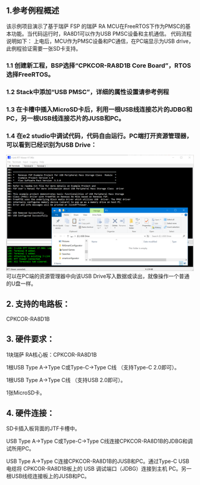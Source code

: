 ## 1.参考例程概述
该示例项目演示了基于瑞萨 FSP 的瑞萨 RA MCU在FreeRTOS下作为PMSC的基本功能。当代码运行时，RA8D1可以作为USB PMSC设备和主机通信。
代码流程说明如下：
上电后，MCU作为PMSC设备和PC通信，在PC端显示为USB drive，此例程验证需要一张SD卡支持。

### 1.1 创建新工程，BSP选择“CPKCOR-RA8D1B Core Board”，RTOS选择FreeRTOS。
### 1.2 Stack中添加“USB PMSC”，详细的属性设置请参考例程
### 1.3 在卡槽中插入MicroSD卡后，利用一根USB线连接芯片的JDBG和PC，另一根USB线连接芯片的JUSB和PC。
### 1.4 在e2 studio中调试代码，代码自由运行。PC端打开资源管理器，可以看到已经识别为USB Drive：
![alt text](images/Picture1-1.png)
可以在PC端的资源管理器中向该USB Drive写入数据或读出，就像操作一个普通的U盘一样。

## 2. 支持的电路板：
CPKCOR-RA8D1B

## 3. 硬件要求：
1块瑞萨 RA核心板：CPKCOR-RA8D1B

1根USB Type A->Type C或Type-C->Type C线 （支持Type-C 2.0即可）。

1根USB Type A->Type C线 （支持USB 2.0即可）。

1张MicroSD卡。

## 4. 硬件连接：

SD卡插入板背面的JTF卡槽中。

USB Type A->Type C或Type-C->Type C线连接CPKCOR-RA8D1B的JDBG和调试所用PC。

USB Type A->Type C连接CPKCOR-RA8D1B的JUSB和PC。通过Type-C USB 电缆将 CPKCOR-RA8D1B板上的 USB 调试端口（JDBG）连接到主机 PC。另一根USB线缆连接板上的JUSB和PC。